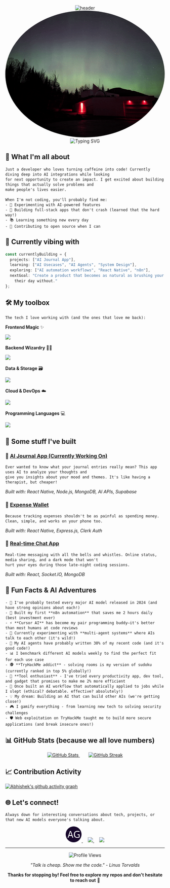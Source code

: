 <div style="font-family: -apple-system, BlinkMacSystemFont, 'Segoe UI', 'Noto Sans', Helvetica, Arial, sans-serif;">
  <div align="center">
    <img src="https://capsule-render.vercel.app/api?type=waving&height=200&section=header&text=Hey!%20I'm%20Abhishek&color=gradient&customColorList=30&fontColor=F0F6FC&fontSize=60&fontAlign=50&fontAlignY=40&animation=scaleIn&stroke=191970&strokeWidth=2" alt="header" />
  </div>
  
  
  <div align="center">
    <img src="https://github.com/gup-abhi/gup-abhi/blob/master/Northern_Lights.gif" alt="Northern Lights" width="600" height="400" style="border-radius: 50%; margin-right: 30px;">
    <img src="https://readme-typing-svg.herokuapp.com?font=Fira+Code&color=2196F3&center=true&vCenter=true&width=750&lines=Building+cool+stuff+with+code;AI+Integration+Enthusiast;Cybersecurity+Enthusiast;Coffee+%2B+Code+%3D+Magic" alt="Typing SVG" />
  </div>
  
  ## 🎯 What I'm all about
  
    Just a developer who loves turning caffeine into code! Currently diving deep into AI integrations while looking 
    for next opportunity to create an impact. I get excited about building things that actually solve problems and 
    make people's lives easier.
  
    When I'm not coding, you'll probably find me:
    - 🤖 Experimenting with AI-powered features
    - 🚀 Building full-stack apps that don't crash (learned that the hard way!)
    - 📚 Learning something new every day
    - 🌟 Contributing to open source when I can
  
  ## 🔮 Currently vibing with
  
  ```typescript
  const currentlyBuilding = {
    projects: ["AI Journal App"],
    learning: ["AI Usecases", "AI Agents", "System Design"],
    exploring: ["AI automation workflows", "React Native", "n8n"],
    nextGoal: "Create a product that becomes as natural as brushing your teeth—something people can’t imagine
      their day without."
  };
  ```
  
  ## 🛠️ My toolbox
  
    The tech I love working with (and the ones that love me back):
  
  **Frontend Magic** ✨  
  
  <img src="https://skillicons.dev/icons?i=react,angular,bootstrap,tailwind,css,html" />
  
  
  **Backend Wizardry** 🧙‍♂️  
  
  <img src="https://skillicons.dev/icons?i=nodejs,express,django" />
  
  
  **Data & Storage** 🗃️  
  
  <img src="https://skillicons.dev/icons?i=mongodb,postgres,redis,sqlite,mysql,supabase" />
  
  
  **Cloud & DevOps** ☁️  
  
  <img src="https://skillicons.dev/icons?i=aws,gcp,docker,git,github" />
  
  
  **Programming Languages** 💻
  
  <img src="https://skillicons.dev/icons?i=js,ts,python,java" />
  
  
  ## 🚀 Some stuff I've built
  
  ### 🧠 [AI Journal App (Currently Working On)](https://ai-journaling.onrender.com/)
    Ever wanted to know what your journal entries really mean? This app uses AI to analyze your thoughts and 
    give you insights about your mood and themes. It's like having a therapist, but cheaper!
  
  *Built with: React Native, Node.js, MongoDB, AI APIs, Supabase*
  
  ### 💸 [Expense Wallet](https://github.com/gup-abhi/expense-wallet-frontend)
    Because tracking expenses shouldn't be as painful as spending money. Clean, simple, and works on your phone too.
  
  *Built with: React Native, Express.js, Clerk Auth*
  
  ### 💬 [Real-time Chat App](https://chat-app-7ruk.onrender.com/)
    Real-time messaging with all the bells and whistles. Online status, media sharing, and a dark mode that won't 
    hurt your eyes during those late-night coding sessions.
  
  *Built with: React, Socket.IO, MongoDB*
  
  ## 🎨 Fun Facts & AI Adventures
  
    - 🤖 I've probably tested every major AI model released in 2024 (and have strong opinions about each!)
    - 🧠 Built my first **n8n automation** that saves me 2 hours daily (best investment ever)
    - ⚡ **Cursor AI** has become my pair programming buddy—it's better than most humans at code reviews
    - 🔮 Currently experimenting with **multi-agent systems** where AIs talk to each other (it's wild!)
    - 🎯 My AI agents have probably written 30% of my recent code (and it's good code!)
    - 📊 I benchmark different AI models weekly to find the perfect fit for each use case
    - 🕵️ **TryHackMe addict** - solving rooms is my version of sudoku (currently ranked in top 5% globally!)
    - 🔧 **Tool enthusiast** - I've tried every productivity app, dev tool, and gadget that promises to make me 2% more efficient
    - 🚀 Once built an AI workflow that automatically applied to jobs while I slept (ethical? debatable. effective? absolutely!)
    - 💡 My dream: Building an AI that can build other AIs (we're getting close!)
    - 🎮 I gamify everything - from learning new tech to solving security challenges
    - 🛡️ Web exploitation on TryHackMe taught me to build more secure applications (and break insecure ones!)
  
  ## 📊 GitHub Stats (because we all love numbers)
  
  <div align="center">
    <a href="https://github.com/gup-abhi">
      <img src="https://github-readme-stats.vercel.app/api?username=gup-abhi&show_icons=true&theme=tokyonight&hide_border=true&count_private=true" alt="GitHub Stats" />
    </a>
    &nbsp;&nbsp;&nbsp;&nbsp;&nbsp;&nbsp;
    <a href="https://github.com/gup-abhi">
      <img src="https://streak-stats.demolab.com/?user=gup-abhi&theme=tokyonight&hide_border=true" alt="GitHub Streak" />
    </a>
  </div>
  
  ## 📈 Contribution Activity
  
  [![Abhishek's github activity graph](https://github-readme-activity-graph.vercel.app/graph?username=gup-abhi&theme=tokyo-night&hide_border=true)](https://github.com/gup-abhi)
  
  ## 🌐 Let's connect!

    Always down for interesting conversations about tech, projects, or that new AI models everyone's talking about.
  
  <div align="center">
  
  <a title="Portfolio" href="https://www.abhishek-gupta.tech/" target="_blank">
    <img height="50" width="50" src="https://github.com/gup-abhi/framer-portfolio/blob/master/public/icons/android-chrome-512x512.png">
  </a>
  &nbsp;&nbsp;&nbsp;
  <a title="Linkedin Profile" href="https://www.linkedin.com/in/gup-abhi/" target="_blank">
    <img src="https://skillicons.dev/icons?i=linkedin">
  </a>
  &nbsp;&nbsp;&nbsp;
  <a title="Contact Me" href="mailto:gupabhi20@gmail.com" target="_blank">
    <img src="https://skillicons.dev/icons?i=gmail">
  </a>
  
  </div>
  
  ---
  
  <div align="center">
    
  ![Profile Views](https://komarev.com/ghpvc/?username=gup-abhi&color=blueviolet&style=for-the-badge)
  
  *"Talk is cheap. Show me the code." - Linus Torvalds*
  
  **Thanks for stopping by! Feel free to explore my repos and don't hesitate to reach out** 🚀

  </div>
</div>
